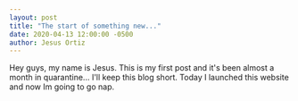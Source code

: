 ```yaml
---
layout: post
title: "The start of something new..."
date: 2020-04-13 12:00:00 -0500
author: Jesus Ortiz
---
```


Hey guys, my name is Jesus. This is my first post and it's been almost a month in quarantine... I'll keep this blog short. Today I launched this website and now Im going to go nap.
